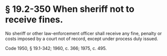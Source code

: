 # § 19.2-350 When sheriff not to receive fines.

<p>No sheriff or other law-enforcement officer shall receive any fine, penalty or costs imposed by a court not of record, except under process duly issued.</p><p>Code 1950, § 19.1-342; 1960, c. 366; 1975, c. 495.</p>